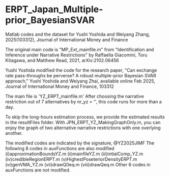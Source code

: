 # ERPT_Japan_Multiple-prior_BayesianSVAR
Matlab codes and the dataset for Yushi Yoshida and Weiyang Zhang, 2025(103312), Journal of International Money and Finance

The original main code is "MP_Ext_mainfile.m" from "Identification and Inference
under Narrative Restrictions" by Raffaella Giacomini, Toru Kitagawa, and
Matthew Read, 2021, arXiv:2102.06456
 
Yushi Yoshida modified the code for the
research paper, "Can exchange rate pass-throughs be perverse? 
A robust multiple-prior Bayesian SVAR approach," Yushi Yoshida and
Weiyang Zhai, available online Feb 2025, Journal of International Money and
Finance, 103312

The main file is 'YZ_ERPT_mainfile.m'
After choosing the narrative restriction out of 7 alternatives by nr_yz = '', this code runs for more than a day.

To skip the long-hours estimation process, we provide the estimated results in the resultFiles folder.
With JPN_ERPT_YZ_MakingGraphOnly.m, you can enjoy the graph of two alternative narrative restrictions with one overlying another. 


The modified codes are indicated by the signature, @YZ2025JIMF
The following 8 codes in auxFunctions are also modified
(i)approximationBoundsYZ.m (ii)mainfileYZ.m (iii)intialComp_YZ.m
(iv)credibleRegionERPT.m (v)HighestPoseteriorDensityERPT.m
(vi)genVMA_YZ.m (vii)drawQ0eq.m (viii)drawQeq.m
Other 6 codes in auxFunctions are not modified.
